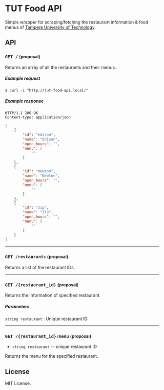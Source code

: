 # TUT Food API

Simple wrapper for scraping/fetching the restaurant information & food menus of [Tampere University of Technology][].

## API

### `GET /` <small>(proposal)</small>

Returns an array of all the restaurants and their menus.

##### Example request

    $ curl -i "http://tut-food-api.local/"

##### Example response

    HTTP/1.1 200 OK
    Content-type: application/json

```json
[
    {
        "id": "edison",
        "name": "Edison",
        "open_hours": "",
        "menu": [
            ""
        ]
    },
    {
        "id": "newton",
        "name": "Newton",
        "open_hours": "",
        "menu": [
            ""
        ]
    },
    {
        "id": "zip",
        "name": "Zip",
        "open_hours": "",
        "menu": [
            ""
        ]
    }
]
```


---

### `GET /restaurants` <small>(proposal)</small>

Returns a list of the restaurant IDs.

---

### `GET /{restaurant_id}` <small>(proposal)</small>

Returns the information of specified restaurant.

##### Parameters

`string restaurant`
:   Unique restaurant ID

---

### `GET /{restaurant_id}/menu` <small>(proposal)</small>

- `string restaurant` -- unique restaurant ID

Returns the menu for the specified restaurant.


## License

MIT License.

  [Tampere University of Technology]: http://tut.fi/

